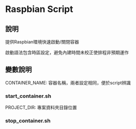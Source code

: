 # Raspbian Script

## 說明

提供Raspbian環境快速啟動/關閉容器

啟動語法包含時區設定，避免內建時間未校正使排程非預期運作

## 變數說明

CONTAINER_NAME: 容器名稱，兩者設定相同，便於script辨識

### start_container.sh

PROJECT_DIR: 專案資料夾目錄位置

### stop_container.sh